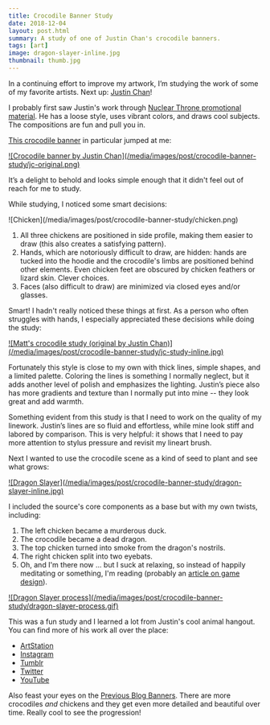 ```yaml
---
title: Crocodile Banner Study
date: 2018-12-04
layout: post.html
summary: A study of one of Justin Chan's crocodile banners.
tags: [art]
image: dragon-slayer-inline.jpg
thumbnail: thumb.jpg
---
```


In a continuing effort to improve my artwork, I’m studying the work of some of my favorite artists. Next up: [Justin Chan][jc_artstation]!

I probably first saw Justin's work through [Nuclear Throne promotional material][nuclear_throne]. He has a loose style, uses vibrant colors, and draws cool subjects. The compositions are fun and pull you in.

[This crocodile banner][croc_banner] in particular jumped at me:

<div>
  <a href="http://justinchan.tumblr.com/post/62102028043/new-header-and-blog-layout-it-has-a-fresh-clean">
    ![Crocodile banner by Justin Chan](/media/images/post/crocodile-banner-study/jc-original.png)
  </a>
</div>

It’s a delight to behold and looks simple enough that it didn't feel out of reach for me to study.

While studying, I noticed some smart decisions:

<div class="side-note">
  ![Chicken](/media/images/post/crocodile-banner-study/chicken.png)
</div>

1. All three chickens are positioned in side profile, making them easier to draw (this also creates a satisfying pattern).
2. Hands, which are notoriously difficult to draw, are hidden: hands are tucked into the hoodie and the crocodile's limbs are positioned behind other elements. Even chicken feet are obscured by chicken feathers or lizard skin. Clever choices.
3. Faces (also difficult to draw) are minimized via closed eyes and/or glasses.

Smart! I hadn't really noticed these things at first. As a person who often struggles with hands, I especially appreciated these decisions while doing the study:

<div>
  <a href="/media/images/post/crocodile-banner-study/jc-study.jpg">
    ![Matt's crocodile study (original by Justin Chan)](/media/images/post/crocodile-banner-study/jc-study-inline.jpg)
  </a>
</div>

Fortunately this style is close to my own with thick lines, simple shapes, and a limited palette. Coloring the lines is something I normally neglect, but it adds another level of polish and emphasizes the lighting. Justin’s piece also has more gradients and texture than I normally put into mine -- they look great and add warmth.

Something evident from this study is that I need to work on the quality of my linework. Justin’s lines are so fluid and effortless, while mine look stiff and labored by comparison. This is very helpful: it shows that I need to pay more attention to stylus pressure and revisit my lineart brush.

Next I wanted to use the crocodile scene as a kind of seed to plant and see what grows:

<div>
  <a href="/media/images/post/crocodile-banner-study/dragon-slayer.jpg">
    ![Dragon Slayer](/media/images/post/crocodile-banner-study/dragon-slayer-inline.jpg)
  </a>
</div>

I included the source's core components as a base but with my own twists, including:

1. The left chicken became a murderous duck.
2. The crocodile became a dead dragon.
3. The top chicken turned into smoke from the dragon's nostrils.
4. The right chicken split into two eyebats.
5. Oh, and I'm there now ... but I suck at relaxing, so instead of happily meditating or something, I'm reading (probably an [article on game design](https://richtaur.github.io/GameDevTreasure/)).

<div>
  <a href="/media/images/post/crocodile-banner-study/dragon-slayer.jpg">
    ![Dragon Slayer process](/media/images/post/crocodile-banner-study/dragon-slayer-process.gif)
  </a>
</div>

This was a fun study and I learned a lot from Justin's cool animal hangout. You can find more of his work all over the place:

* [ArtStation][jc_artstation]
* [Instagram][jc_insta]
* [Tumblr][jc_tumblr]
* [Twitter][jc_twitter]
* [YouTube][jc_yt]

Also feast your eyes on the [Previous Blog Banners][blog_banners]. There are more crocodiles _and_ chickens and they get even more detailed and beautiful over time. Really cool to see the progression!

[jc_artstation]: https://www.artstation.com/justinchan
[jc_insta]: https://www.instagram.com/justinchans/
[jc_tumblr]: http://justinchan.tumblr.com/
[jc_twitter]: https://twitter.com/justinchans
[jc_yt]: https://www.youtube.com/channel/UCy_uiX-LhdHXRgMDjt0EwfA
[croc_banner]: http://justinchan.tumblr.com/post/62102028043/new-header-and-blog-layout-it-has-a-fresh-clean
[nuclear_throne]: https://www.artstation.com/artwork/059V8
[blog_banners]: https://imgur.com/a/tCQBr#0
